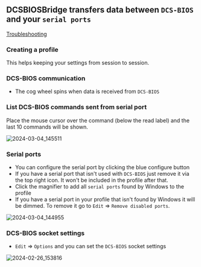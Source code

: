 ## DCSBIOSBridge transfers data between ```DCS-BIOS``` and your ```serial ports```

[Troubleshooting](https://github.com/DCS-Skunkworks/DCSBIOSBridge/wiki/Troubleshooting)

### Creating a profile
This helps keeping your settings from session to session.

### DCS-BIOS communication
* The cog wheel spins when data is received from ```DCS-BIOS```

### List DCS-BIOS commands sent from serial port
Place the mouse cursor over the command (below the read label) and the last 10 commands will be shown.

![2024-03-04_145511](https://github.com/DCS-Skunkworks/DCSBIOSBridge/assets/10453261/8c2779a7-00bb-40a0-880f-3dbcf73e407d)

### Serial ports
* You can configure the serial port by clicking the blue configure button
* If you have a serial port that isn't used with ```DCS-BIOS``` just remove it via the top right icon. It won't be included in the profile after that.
* Click the magnifier to add all ```serial ports``` found by Windows to the profile
* If you have a serial port in your profile that isn't found by Windows it will be dimmed. To remove it go to ```Edit``` => ```Remove disabled ports```.

![2024-03-04_144955](https://github.com/DCS-Skunkworks/DCSBIOSBridge/assets/10453261/b22e6f92-0d14-4686-bbb3-011f6dc89b95)

### DCS-BIOS socket settings
* ```Edit``` => ```Options``` and you can set the ```DCS-BIOS``` socket settings

![2024-02-26_153816](https://github.com/DCS-Skunkworks/DCSBIOSDataBroker/assets/10453261/1e52f52b-3f48-470b-9450-2d60ff45c1c9)

